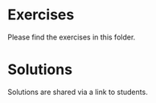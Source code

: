# Exercises

Please find the exercises in this folder. 

# Solutions

Solutions are shared via a link to students.

